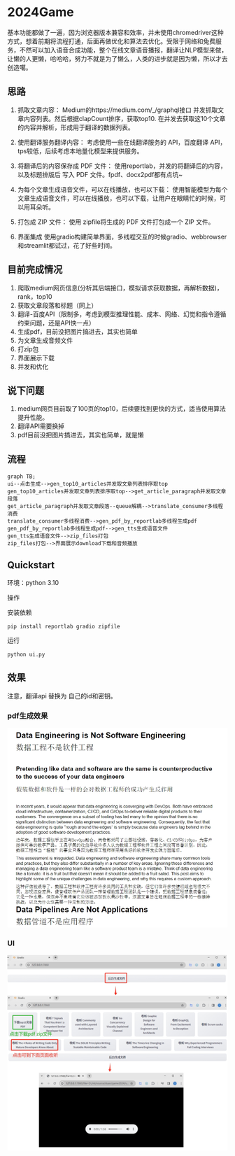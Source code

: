 # 2024Game
基本功能都做了一遍，因为浏览器版本兼容和效率，并未使用chromedriver这种方式，想着前期将流程打通，后面再做优化和算法去优化。受限于网络和免费服务，不然可以加入语音合成功能，整个在线文章语音播报，翻译让NLP模型来做，让懒的人更懒，哈哈哈，努力不就是为了懒么，人类的进步就是因为懒，所以才去创造噶。   

## 思路
1. 抓取文章内容：
Medium的https://medium.com/_/graphql接口 并发抓取文章内容列表。然后根据clapCount排序，获取top10. 在并发去获取这10个文章的内容并解析，形成用于翻译的数据列表。

2. 使用翻译服务翻译内容：
考虑使用一些在线翻译服务的 API，百度翻译 API，tps较低，后续考虑本地量化模型来提供服务。

3. 将翻译后的内容保存成 PDF 文件：
使用reportlab，并发的将翻译后的内容，以及标题排版后 写入 PDF 文件。fpdf、docx2pdf都有点坑~

4. 为每个文章生成语音文件，可以在线播放，也可以下载：
使用智能模型为每个文章生成语音文件，可以在线播放，也可以下载，让用户在眼睛忙的时候，可以用耳朵听。

5. 打包成 ZIP 文件：
使用 zipfile将生成的 PDF 文件打包成一个 ZIP 文件。

6. 界面集成
使用gradio构建简单界面，多线程交互的时候gradio、webbrowser和streamlit都试过，花了好些时间。


## 目前完成情况
1. 爬取medium网页信息(分析其后端接口，模拟请求获取数据，再解析数据)，rank，top10
2. 获取文章段落和标题（同上）
3. 翻译-百度API（限制多，考虑到模型推理性能、成本、网络、幻觉和指令遵循约束问题，还是API快一点）
4. 生成pdf，目前没把图片搞进去，其实也简单
5. 为文章生成音频文件
6. 打zip包
7. 界面展示下载
8. 并发和优化

## 说下问题
1. medium网页目前取了100页的top10，后续要找到更快的方式，适当使用算法提升性能。
2. 翻译API需要换掉
3. pdf目前没把图片搞进去，其实也简单，就是懒

## 流程
```mermaid
graph TB;
ui--点击生成-->gen_top10_articles并发取文章列表排序取top
gen_top10_articles并发取文章列表排序取top-->get_article_paragraph并发取文章段落
get_article_paragraph并发取文章段落--queue解耦-->translate_consumer多线程消费
translate_consumer多线程消费-->gen_pdf_by_reportlab多线程生成pdf
gen_pdf_by_reportlab多线程生成pdf-->gen_tts生成语音文件
gen_tts生成语音文件-->zip_files打包
zip_files打包-->界面展示download下载和音频播放

```

## Quickstart
环境：python 3.10  

操作

安装依赖

```
pip install reportlab gradio zipfile
```

运行

```
python ui.py
```

## 效果
注意，翻译api 替换为 自己的id和密钥。
### pdf生成效果
![效果](1.png)

### UI
![效果](2.png)
